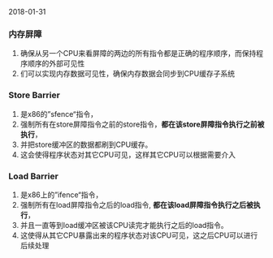 2018-01-31

### 内存屏障
1. 确保从另一个CPU来看屏障的两边的所有指令都是正确的程序顺序，而保持程序顺序的外部可见性
2. 们可以实现内存数据可见性，确保内存数据会同步到CPU缓存子系统

### Store Barrier
1. 是x86的”sfence“指令，
2. 强制所有在store屏障指令之前的store指令，**都在该store屏障指令执行之前被执行**，
3. 并把store缓冲区的数据都刷到CPU缓存。
4. 这会使得程序状态对其它CPU可见，这样其它CPU可以根据需要介入

### Load Barrier
1. 是x86上的”ifence“指令，
2. 强制所有在load屏障指令之后的load指令, **都在该load屏障指令执行之后被执行**，
3. 并且一直等到load缓冲区被该CPU读完才能执行之后的load指令。
4. 这使得从其它CPU暴露出来的程序状态对该CPU可见，这之后CPU可以进行后续处理